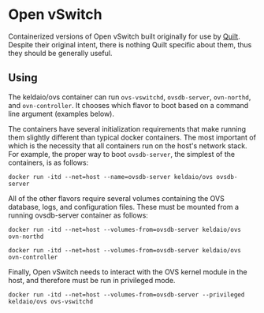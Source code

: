 # Open vSwitch
Containerized versions of Open vSwitch built originally for use by
[Quilt](http://quilt.io).  Despite their original intent, there is nothing Quilt
specific about them, thus they should be generally useful.

## Using
The keldaio/ovs container can run `ovs-vswitchd`, `ovsdb-server`, `ovn-northd`,
and `ovn-controller`.  It chooses which flavor to boot based on a command line
argument (examples below).

The containers have several initialization requirements that make running them
slightly different than typical docker containers.  The most important
of which is the necessity that all containers run on the host's network stack.
For example, the proper way to boot `ovsdb-server`, the simplest of the
containers, is as follows:

    docker run -itd --net=host --name=ovsdb-server keldaio/ovs ovsdb-server

All of the other flavors require several volumes containing the OVS database,
logs, and configuration files.  These must be mounted from a running
ovsdb-server container as follows:

    docker run -itd --net=host --volumes-from=ovsdb-server keldaio/ovs ovn-northd

    docker run -itd --net=host --volumes-from=ovsdb-server keldaio/ovs ovn-controller

Finally, Open vSwitch needs to interact with the OVS kernel module in the host,
and therefore must be run in privileged mode.

    docker run -itd --net=host --volumes-from=ovsdb-server --privileged keldaio/ovs ovs-vswitchd
